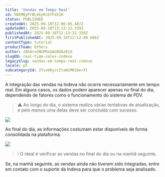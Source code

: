 ```yaml
---
title: 'Vendas em Tempo Real'
id: 5BXMQyPrBLkkyKcbTFdX1H
status: PUBLISHED
createdAt: 2025-09-18T12:06:05.487Z
updatedAt: 2025-09-18T12:13:32.339Z
publishedAt: 2025-09-18T12:13:32.339Z
firstPublishedAt: 2025-09-18T12:12:49.686Z
contentType: tutorial
productTeam: Others
author: 2AhArvGNSPKwUAd8GOz0iU
slugEN: real-time-sales-indeva
legacySlug: vendas-em-tempo-real-indeva
locale: pt
subcategoryId: 2TvvbKyvcItxWiM018erXt
---
```


A integração das vendas na Indeva não ocorre necessariamente em tempo real. Em alguns casos, os dados podem aparecer apenas no final do dia, dependendo de fatores como o funcionamento do sistema de PDV.  

> ⚠️ Ao longo do dia, o sistema realiza várias tentativas de atualização, e pelo menos uma delas deve ser concluída com sucesso.

![](https://cdn.statically.io/gh/vtexdocs/help-center-content/refs/heads/main/docs/pt/tutorials/indeva-by-vtex/atualiza%C3%A7%C3%A3o-de-vendas-com-pdv/erp/vendas-em-tempo-real-indeva_1.png)

Ao final do dia, as informações costumam estar disponíveis de forma consolidada na plataforma.  

![](https://cdn.statically.io/gh/vtexdocs/help-center-content/refs/heads/main/docs/pt/tutorials/indeva-by-vtex/atualiza%C3%A7%C3%A3o-de-vendas-com-pdv/erp/vendas-em-tempo-real-indeva_2.png)

> ℹ️ O ideal é verificar as vendas no final do dia ou na manhã seguinte.

Se, na manhã seguinte, as vendas ainda não tiverem sido integradas, entre em contato com o suporte da Indeva para que o problema seja analisado.  

